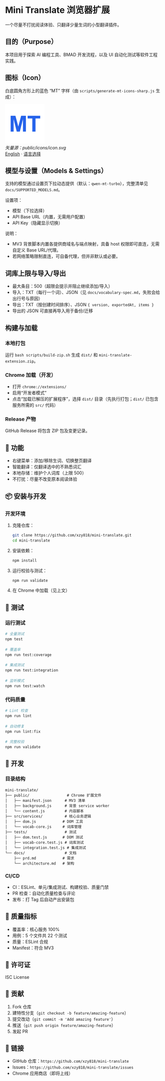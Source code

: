 # Mini Translate 浏览器扩展

一个尽量不打扰阅读体验、只翻译少量生词的小型翻译插件。

## 目的（Purpose）

本项目用于探索 AI 编程工具、BMAD 开发流程，以及 UI 自动化测试等软件工程实践。

## 图标（Icon）

白底圆角方形上的蓝色 “MT” 字样（由 `scripts/generate-mt-icons-sharp.js` 生成）：

<p>
  <img src="public/icons/icon-128.png" alt="Mini Translate Icon" width="128" height="128"/>
  <br/>
  <em>矢量源：public/icons/icon.svg</em>
  <br/>
  <a href="./README.en.md">English</a>
  ·
  <a href="./README.md">语言选择</a>
</p>

## 模型与设置（Models & Settings）

支持的模型通过设置页下拉动态提供（默认：`qwen-mt-turbo`），完整清单见 `docs/SUPPORTED_MODELS.md`。

设置项：
- 模型（下拉选择）
- API Base URL（内置，无需用户配置）
- API Key（隐藏显示切换）

说明：
- MV3 背景脚本内置各提供商域名与端点映射，具备 host 权限即可直连，无需自定义 Base URL/代理。
- 若网络策略限制直连，可自备代理，但并非默认或必要。

## 词库上限与导入/导出

- 最大条目：500（超限会提示并阻止继续添加/导入）
- 导入：TXT（每行一个词）、JSON（见 `docs/vocabulary-spec.md`，失败会给出行号与原因）
- 导出：TXT（按创建时间排序）、JSON `{ version, exportedAt, items }`
- 导出的 JSON 可直接再导入用于备份/迁移

## 构建与加载

### 本地打包
运行 `bash scripts/build-zip.sh` 生成 `dist/` 和 `mini-translate-extension.zip`。

### Chrome 加载（开发）
- 打开 `chrome://extensions/`
- 启用“开发者模式”
- 点击“加载已解压的扩展程序”，选择 `dist/` 目录（先执行打包；`dist/` 已包含服务所需的 `src/` 代码）

### Release 产物
GitHub Release 将包含 ZIP 包及变更记录。

## 🚀 功能

- 右键菜单：添加/移除生词、切换整页翻译
- 智能翻译：仅翻译选中的不熟悉词汇
- 本地存储：维护个人词库（上限 500）
- 不打扰：尽量不改变原本阅读体验

## 📦 安装与开发

### 开发环境

1. 克隆仓库：
   ```bash
   git clone https://github.com/xzy818/mini-translate.git
   cd mini-translate
   ```

2. 安装依赖：
   ```bash
   npm install
   ```

3. 运行校验与测试：
   ```bash
   npm run validate
   ```

4. 在 Chrome 中加载（见上文）

## 🧪 测试

### 运行测试
```bash
# 全量测试
npm test

# 覆盖率
npm run test:coverage

# 集成测试
npm run test:integration

# 监听模式
npm run test:watch
```

### 代码质量
```bash
# Lint 检查
npm run lint

# 自动修复
npm run lint:fix

# 完整校验
npm run validate
```

## 🔧 开发

### 目录结构
```
mini-translate/
├── public/                 # Chrome 扩展文件
│   ├── manifest.json      # MV3 清单
│   ├── background.js      # 背景 service worker
│   └── content.js         # 内容脚本
├── src/services/          # 核心业务逻辑
│   ├── dom.js            # DOM 工具
│   └── vocab-core.js     # 词库管理
├── tests/                 # 测试
│   ├── dom.test.js       # DOM 测试
│   ├── vocab-core.test.js # 词库测试
│   └── integration.test.js # 集成测试
└── docs/                  # 文档
    ├── prd.md            # 需求
    └── architecture.md   # 架构
```

### CI/CD

- CI：ESLint、单元/集成测试、构建校验、质量门禁
- PR 检查：自动化质量检查与评论
- 发布：打 Tag 后自动产出安装包

## 🎯 质量指标

- 覆盖率：核心服务 100%
- 用例：5 个文件共 22 个测试
- 质量：ESLint 合规
- Manifest：符合 MV3

## 📄 许可证

ISC License

## 🤝 贡献

1. Fork 仓库
2. 建特性分支（`git checkout -b feature/amazing-feature`）
3. 提交改动（`git commit -m 'Add amazing feature'`）
4. 推送（`git push origin feature/amazing-feature`）
5. 发起 PR

## 🔗 链接

- GitHub 仓库：`https://github.com/xzy818/mini-translate`
- Issues：`https://github.com/xzy818/mini-translate/issues`
- Chrome 应用商店（即将上线）
